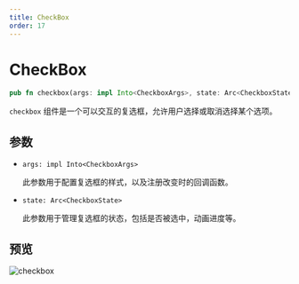 ```yaml
---
title: CheckBox
order: 17
---
```


# CheckBox

```rust
pub fn checkbox(args: impl Into<CheckboxArgs>, state: Arc<CheckboxState>)
```

`checkbox` 组件是一个可以交互的复选框，允许用户选择或取消选择某个选项。

## 参数

- `args: impl Into<CheckboxArgs>`

  此参数用于配置复选框的样式，以及注册改变时的回调函数。

- `state: Arc<CheckboxState>`

  此参数用于管理复选框的状态，包括是否被选中，动画进度等。

## 预览

![checkbox](/checkbox_example.gif)
